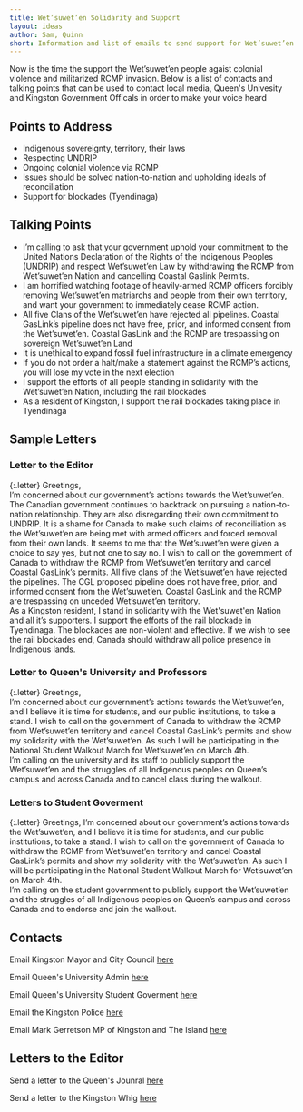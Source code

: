 ```yaml
---
title: Wet’suwet’en Solidarity and Support
layout: ideas
author: Sam, Quinn
short: Information and list of emails to send support for Wet’suwet’en
---
```


Now is the time the support the Wet’suwet’en people agaist colonial violence and militarized RCMP invasion. Below is a list of contacts and talking points that can be used to contact local media, Queen's Univesity and Kingston Government Officals in order to make your voice heard

## Points to Address

- Indigenous sovereignty, territory, their laws
- Respecting UNDRIP
- Ongoing colonial violence via RCMP
- Issues should be solved nation-to-nation and upholding ideals of reconciliation
- Support for blockades (Tyendinaga)

## Talking Points

- I’m calling to ask that your government uphold your commitment to the United Nations Declaration of the Rights of the Indigenous Peoples (UNDRIP) and respect Wet’suwet’en Law by withdrawing the RCMP from Wet’suwet’en Nation and cancelling Coastal Gaslink Permits.
- I am horrified watching footage of heavily-armed RCMP officers forcibly removing Wet’suwet’en matriarchs and people from their own territory, and want your government to immediately cease RCMP action.
- All five Clans of the Wet’suwet’en have rejected all pipelines.  Coastal GasLink’s pipeline does not have free, prior, and informed consent from the Wet’suwet’en.  Coastal GasLink and the RCMP are trespassing on sovereign Wet’suwet’en Land
- It is unethical to expand fossil fuel infrastructure in a climate emergency
- If you do not order a halt/make a statement against the RCMP’s actions, you will lose my vote in the next election
- I support the efforts of all people standing in solidarity with the Wet’suwet’en Nation, including the rail blockades
- As a resident of Kingston, I support the rail blockades taking place in Tyendinaga

## Sample Letters

### Letter to the Editor

{:.letter}
Greetings,  
I’m concerned about our government’s actions towards the Wet’suwet’en. The Canadian government continues to backtrack on pursuing a nation-to-nation relationship. They are also disregarding their own commitment to UNDRIP. It is a shame for Canada to make such claims of reconciliation as the Wet’suwet’en are being met with armed officers and forced removal from their own lands. It seems to me that the Wet’suwet’en were given a choice to say yes, but not one to say no. I wish to call on the government of Canada to withdraw the RCMP from Wet’suwet’en territory and cancel Coastal GasLink’s permits. All five clans of the Wet’suwet’en have rejected the pipelines. The CGL proposed pipeline does not have free, prior, and informed consent from the Wet’suwet’en. Coastal GasLink and the RCMP are trespassing on unceded Wet’suwet’en territory.  
As a Kingston resident, I stand in solidarity with the Wet'suwet'en Nation and all it’s supporters. I support the efforts of the rail blockade in Tyendinaga. The blockades are non-violent and effective. If we wish to see the rail blockades end, Canada should withdraw all police presence in Indigenous lands.

### Letter to Queen's University and Professors

{:.letter}
Greetings,  
I’m concerned about our government’s actions towards the Wet’suwet’en, and I believe it is time for students, and our public institutions, to take a stand. I wish to call on the government of Canada to withdraw the RCMP from Wet’suwet’en territory and cancel Coastal GasLink’s permits and show my solidarity with the Wet’suwet’en. As such I will be participating in the National Student Walkout March for Wet’suwet’en on March 4th.  
I’m calling on the university and its staff to publicly support the Wet’suwet’en and the struggles of all Indigenous peoples on Queen’s campus and across Canada and to cancel class during the walkout.

### Letters to Student Goverment

{:.letter}
Greetings,
I’m concerned about our government’s actions towards the Wet’suwet’en, and I believe it is time for students, and our public institutions, to take a stand. I wish to call on the government of Canada to withdraw the RCMP from Wet’suwet’en territory and cancel Coastal GasLink’s permits and show my solidarity with the Wet’suwet’en. As such I will be participating in the National Student Walkout March for Wet’suwet’en on March 4th.  
I’m calling on the student government to publicly support the Wet’suwet’en and the struggles of all Indigenous peoples on Queen’s campus and across Canada and to endorse and join the walkout.  

## Contacts

Email Kingston Mayor and City Council [here][1]

Email Queen's University Admin [here][2]

Email Queen's University Student Goverment [here][3]

Email the Kingston Police [here](mailto:chief@kingstonpolice.ca)

Email Mark Gerretson MP of Kingston and The Island [here](mailto:mark.gerretsen@parl.gc.ca)

## Letters to the Editor

Send a letter to the Queen's Jounral [here](mailto:journal_editors@ams.queensu.ca?subject=Letter%20to%20the%20editors)

Send a letter to the Kingston Whig [here](mailto:whig.local@sunmedia.ca?subject=Letter%20to%20the%20editors)

[1]: mailto:mayor@cityofkingston.ca,goosterhof@cityofkingston.ca,schapelle@cityofkingston.ca,losanic@cityofkingston.ca,whill@cityofkingston.ca,bdoherty@cityofkingston.ca,rkiley@cityofkingston.ca,mrholland@cityofkingston.ca,jmclaren@cityofkingston.ca,jneill@cityofkingston.ca,pstroud@cityofkingston.ca,rhutchison@cityofkingston.ca,RNBoehme@cityofkingston.ca?subject=Wet'suwet'en

[2]: mailto:principal@queensu.ca,provost@queensu.ca,engdean@queensu.ca,deanartsci@queensu.ca,david.saunders@queensu.ca,smithdean@queensu.ca,rebecca.luce-Kapler@queensu.ca,deansgsr@queensu.ca,richard.reznick@queensu.ca,mark.walters@queensu.ca,vpdean.sa@queensu.ca?subject=Wet'suwet'en

[3]: mailto:president@ams.queensu.ca,vpops@ams.queensu.ca,vpua@ams.queensu.ca,external.advocacy@ams.queensu.ca,sic@ams.queensu.ca,board.chair@ams.queensu.ca,newpresident@ams.queensu.ca,newvpops@ams.queensu.ca,newvpua@ams.queensu.ca,president@sgps.ca,rector@queensu.ca?subject=Wet'suwet'en
